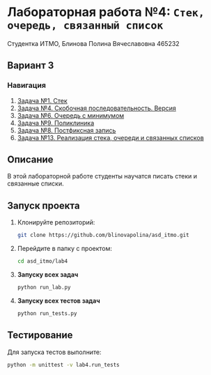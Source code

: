 # Лабораторная работа №4: `Стек, очередь, связанный список`

Студентка ИТМО, Блинова Полина Вячеславовна 465232
## Вариант 3
### Навигация

1. [Задача №1. Стек](./task_1)
2. [Задача №4. Скобочная последовательность. Версия ](./task_4)
3. [Задача №6. Очередь с минимумом](./task_6)
4. [Задача №9. Поликлиника](./task_9)
5. [Задача №8. Постфиксная запись](./task_8)
6. [Задача №13. Реализация стека, очереди и связанных списков](./task_13)


## Описание
В этой лабораторной работе студенты научатся писать стеки и связанные списки.
## Запуск проекта
1. Клонируйте репозиторий:
   ```bash
   git clone https://github.com/blinovapolina/asd_itmo.git
   ```
2. Перейдите в папку с проектом:
   ```bash
   cd asd_itmo/lab4
   ```
3. **Запуску всех задач**
    ```bash
    python run_lab.py

4. **Запуску всех  тестов задач**
    ```bash
    python run_tests.py

## Тестирование
Для запуска тестов выполните:
```bash
python -m unittest -v lab4.run_tests
```
